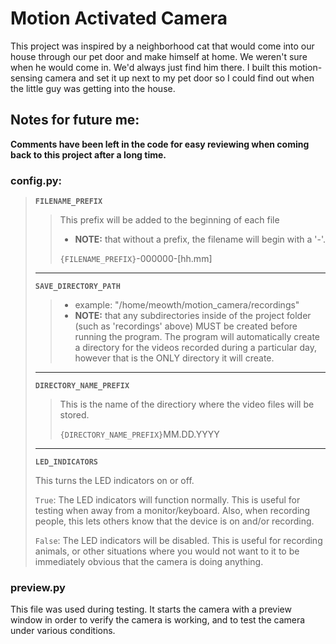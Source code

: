 # Motion Activated Camera

This project was inspired by a neighborhood cat that would come into our house through our pet door and make himself at home. We weren't sure when he would come in. We'd always just find him there. I built this motion-sensing camera and set it up next to my pet door so I could find out when the little guy was getting into the house.

## Notes for future me:

**Comments have been left in the code for easy reviewing when coming back to this project after a long time.**

### config.py:

>**`FILENAME_PREFIX`**
>
>>This prefix will be added to the beginning of each file  
>>- **NOTE:** that without a prefix, the filename will begin with a '-'.
>>
>>`{FILENAME_PREFIX}`-000000-[hh.mm]
>
>---
>
>**`SAVE_DIRECTORY_PATH`**
>
>>- example: "/home/meowth/motion_camera/recordings"  
>>- **NOTE:** that any subdirectories inside of the project folder (such as 'recordings' above) MUST be created before running the program. The program will automatically create a directory for the videos recorded during a particular day, however that is the ONLY directory it will create.
>
>---
>
>**`DIRECTORY_NAME_PREFIX`**
>
>>This is the name of the directiory where the video files will be stored.
>>
>>`{DIRECTORY_NAME_PREFIX}`MM.DD.YYYY
>
>---
>
>**`LED_INDICATORS`**
>
>This turns the LED indicators on or off.
>
>`True`: The LED indicators will function normally. This is useful for testing when away from a monitor/keyboard. Also, when recording people, this lets others know that the device is on and/or recording.
>
>`False`: The LED indicators will be disabled. This is useful for recording animals, or other situations where you would not want to it to be immediately obvious that the camera is doing anything.
>
### preview.py

This file was used during testing. It starts the camera with a preview window in order to verify the camera is working, and to test the camera under various conditions.